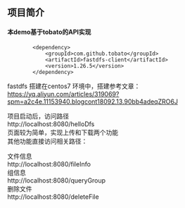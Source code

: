 ## 项目简介

#### 本demo基于tobato的API实现
````
        <dependency>
            <groupId>com.github.tobato</groupId>
            <artifactId>fastdfs-client</artifactId>
            <version>1.26.5</version>
        </dependency>
````
fastdfs 搭建在centos7 环境中，搭建参考文章：<br/>
https://yq.aliyun.com/articles/319069?spm=a2c4e.11153940.blogcont18092.13.90bb4adeqZRO6J

项目启动后，访问路径<br/>
http://localhost:8080/helloDfs<br/>
页面较为简单，实现上传和下载两个功能<br/>
其他功能直接访问相关路径：

文件信息<br/>
http://localhost:8080/fileInfo<br/>
组信息<br/>
http://localhost:8080/queryGroup<br/>
删除文件<br/>
http://localhost:8080/deleteFile<br/>